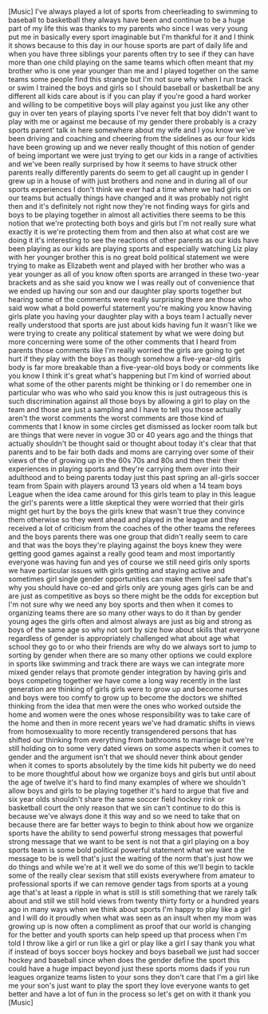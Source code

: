 
[Music]
I&#39;ve always played a lot of sports from
cheerleading to swimming to baseball to
basketball they always have been and
continue to be a huge part of my life
this was thanks to my parents who since
I was very young put me in basically
every sport imaginable but I&#39;m thankful
for it and I think it shows because to
this day in our house sports are part of
daily life and when you have three
siblings your parents often try to see
if they can have more than one child
playing on the same teams which often
meant that my brother who is one year
younger than me and I played together on
the same teams some people find this
strange but I&#39;m not sure why when I run
track or swim I trained the boys and
girls so I should baseball or basketball
be any different
all kids care about is if you can play
if you&#39;re good a hard worker and willing
to be competitive boys will play against
you just like any other guy in over ten
years of playing sports I&#39;ve never felt
that boy didn&#39;t want to play with me or
against me
because of my gender there probably is a
crazy sports parent&#39; talk in here
somewhere about my wife and I you know
we&#39;ve been driving and coaching and
cheering from the sidelines as our four
kids have been growing up and we never
really thought of this notion of gender
of being important we were just trying
to get our kids in a range of activities
and we&#39;ve been really surprised by how
it seems to have struck other parents
really differently parents do seem to
get all caught up in gender I grew up in
a house of with just brothers and none
and in during all of our sports
experiences I don&#39;t think we ever had a
time where we had girls on our teams but
actually things have changed and it was
probably not right then and it&#39;s
definitely not right now they&#39;re not
finding ways for girls and boys to be
playing together in almost all
activities there seems to be this notion
that we&#39;re protecting both boys and
girls but I&#39;m not really sure what
exactly it is we&#39;re protecting them from
and then also at what cost are we doing
it it&#39;s interesting to see the reactions
of other parents as our kids have been
playing as our kids are playing sports
and especially watching Liz play with
her younger brother this is no great
bold political statement we were trying
to make as Elizabeth went and played
with her brother who was a year younger
as all of you know often sports are
arranged in these two-year brackets and
as she said you know we
I was really out of convenience that we
ended up having our son and our daughter
play sports together but hearing some of
the comments were really surprising
there are those who said wow what a bold
powerful statement you&#39;re making you
know having girls plate you having your
daughter play with a boys team I
actually never really understood that
sports are just about kids having fun it
wasn&#39;t like we were trying to create any
political statement by what we were
doing but more concerning were some of
the other comments that I heard from
parents those comments like I&#39;m really
worried the girls are going to get hurt
if they play with the boys as though
somehow a five-year-old girls body is
far more breakable than a five-year-old
boys body or comments like you know I
think it&#39;s great what&#39;s happening but
I&#39;m kind of worried about what some of
the other parents might be thinking or I
do remember one in particular who was
who who said you know this is just
outrageous this is such discrimination
against all those boys by allowing a
girl to play on the team and those are
just a sampling and I have to tell you
those actually aren&#39;t the worst comments
the worst comments are those kind of
comments that I know in some circles get
dismissed as locker room talk but are
things that were never in vogue 30 or 40
years ago and the things that actually
shouldn&#39;t be thought said or thought
about today it&#39;s clear that that parents
and to be fair both dads and moms are
carrying over some of their views of the
of growing up in the 60s 70s and 80s and
then their their experiences in playing
sports and they&#39;re carrying them over
into their adulthood
and to being parents today just this
past spring an all-girls soccer team
from Spain with players around 13 years
old when a 14 team boys League when the
idea came around for this girls team to
play in this league the girl&#39;s parents
were a little skeptical they were
worried that their girls might get hurt
by the boys the girls knew that wasn&#39;t
true they convince them otherwise
so they went ahead and played in the
league and they received a lot of
criticism from the coaches of the other
teams the referees and the boys parents
there was one group that didn&#39;t really
seem to care and that was the boys
they&#39;re playing against the boys knew
they were getting good games against a
really good team and most importantly
everyone was having
fun and yes of course we still need
girls only sports we have particular
issues with girls getting and staying
active and sometimes girl single gender
opportunities can make them feel safe
that&#39;s why you should have co-ed and
girls only are young ages girls can be
and are just as competitive as boys so
there might be the odds for exception
but I&#39;m not sure why we need any boy
sports and then when it comes to
organizing teams there are so many other
ways to do it than by gender young ages
the girls often and almost always are
just as big and strong as boys of the
same age so why not sort by size how
about skills that everyone regardless of
gender is appropriately challenged what
about age what school they go to or who
their friends are
why do we always sort to jump to sorting
by gender when there are so many other
options we could explore in sports like
swimming and track there are ways we can
integrate more mixed gender relays that
promote gender integration by having
girls and boys competing together we
have come a long way recently in the
last generation are thinking of girls
girls were to grow up and become nurses
and boys were too comfy to grow up to
become the doctors we shifted thinking
from the idea that men were the ones who
worked outside the home and women were
the ones whose responsibility was to
take care of the home and then in more
recent years we&#39;ve had dramatic shifts
in views from homosexuality to more
recently transgendered persons that has
shifted our thinking from everything
from bathrooms to marriage but we&#39;re
still holding on to some very dated
views on some aspects when it comes to
gender and the argument isn&#39;t that we
should never think about gender when it
comes to sports absolutely by the time
kids hit puberty we do need to be more
thoughtful about how we organize boys
and girls but until about the age of
twelve it&#39;s hard to find many examples
of where we shouldn&#39;t allow boys and
girls to be playing together it&#39;s hard
to argue that five and six year olds
shouldn&#39;t share the same soccer field
hockey rink or basketball court the only
reason that we sin can&#39;t continue to do
this is because we&#39;ve always done it
this way and so we need to take that on
because there are far better ways to
begin to think about how we organize
sports have the ability to send powerful
strong messages
that powerful strong message that we
want to be sent is not that a girl
playing on a boy sports team is some
bold political powerful statement what
we want the message to be is well that&#39;s
just the waiting of the norm that&#39;s just
how we do things and while we&#39;re at it
well we do some of this we&#39;ll begin to
tackle some of the really clear sexism
that still exists everywhere from
amateur to professional sports if we can
remove gender tags from sports at a
young age that&#39;s at least a ripple in
what is still is still something that we
rarely talk about and still we still
hold views from twenty thirty forty or a
hundred years ago in many ways when we
think about sports I&#39;m happy to play
like a girl
and I will do it proudly when what was
seen as an insult when my mom was
growing up is now often a compliment as
proof that our world is changing for the
better and youth sports can help speed
up that process when I&#39;m told I throw
like a girl or run like a girl or play
like a girl I say thank you what if
instead of boys soccer boys hockey and
boys baseball
we just had soccer hockey and baseball
since when does the gender define the
sport this could have a huge impact
beyond just these sports moms dads
if you run leagues organize teams listen
to your sons they don&#39;t care that I&#39;m a
girl like me your son&#39;s just want to
play the sport they love everyone wants
to get better and have a lot of fun in
the process so let&#39;s get on with it
thank you
[Music]
